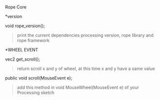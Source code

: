 Rope Core

*version

void rope_version();
>print the current dependencies processing version, rope library and rope framework


*WHEEL EVENT

vec2 get_scroll();
>return scroll x and y of wheel, at this time x and y have a same value

public void scroll(MouseEvent e);
>add this method in void MouseWheel(MouseEvent e) of your Processing sketch




